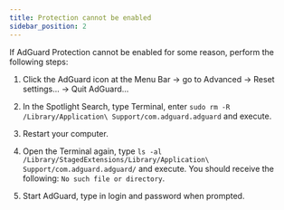 ```yaml
---
title: Protection cannot be enabled
sidebar_position: 2
---
```

 
If AdGuard Protection cannot be enabled for some reason, perform the following steps:

1. Click the AdGuard icon at the Menu Bar → go to Advanced → Reset settings... → Quit AdGuard...

2. In the Spotlight Search, type Terminal, enter `sudo rm -R /Library/Application\ Support/com.adguard.adguard` and execute.

3. Restart your computer.

4. Open the Terminal again, type `ls -al /Library/StagedExtensions/Library/Application\ Support/com.adguard.adguard/` and execute. You should receive the following: `No such file or directory`.

5. Start AdGuard, type in login and password when prompted.